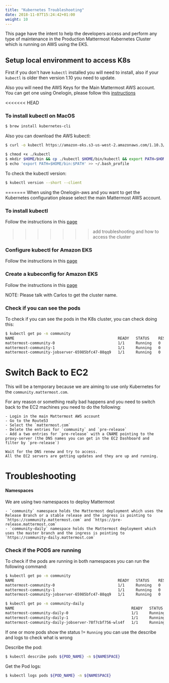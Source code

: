 ```yaml
---
title: "Kubernetes Troubleshooting"
date: 2018-11-07T15:24:42+01:00
weight: 10
---
```


This page have the intent to help the developers access and perform any type of maintenance in the Production Mattermost Kubernetes Cluster which is running on AWS using the EKS.


## Setup local environment to access K8s

First if you don't have `kubectl` installed you will need to install, also if your `kubectl` is older then version 1.10 you need to update.

Also you will need the AWS Keys for the Main Mattermost AWS account. You can get one using Onelogin, please follow this [instructions](../../onelogin-aws)

<<<<<<< HEAD
### To install kubectl on MacOS

```Bash
$ brew install kubernetes-cli
```

Also you can download the AWS kubectl:

```Bash
$ curl -o kubectl https://amazon-eks.s3-us-west-2.amazonaws.com/1.10.3/2018-07-26/bin/darwin/amd64/kubectl

$ chmod +x ./kubectl
$ mkdir $HOME/bin && cp ./kubectl $HOME/bin/kubectl && export PATH=$HOME/bin:$PATH
$ echo 'export PATH=$HOME/bin:$PATH' >> ~/.bash_profile
```

To check the kubectl version:

```Bash
$ kubectl version --short --client
```
=======
When using the Onelogin-aws and you want to get the Kubernetes configuration please select the main Mattermost AWS account.

### To install kubectl

Follow the instructions in this [page](https://kubernetes.io/docs/tasks/tools/install-kubectl/)
>>>>>>> add troubleshooting and how to access the cluster

### Configure kubectl for Amazon EKS

Follow the instructions in this [page](https://docs.aws.amazon.com/eks/latest/userguide/configure-kubectl.html)

### Create a kubeconfig for Amazon EKS

Follow the instructions in this [page](https://docs.aws.amazon.com/eks/latest/userguide/create-kubeconfig.html)

NOTE: Please talk with Carlos to get the cluster name.


### Check if you can see the pods

To check if you can see the pods in the K8s cluster, you can check doing this:

```Bash
$ kubectl get po -n community
NAME                                              READY   STATUS    RESTARTS   AGE
mattermost-community-0                            1/1     Running   0          5h
mattermost-community-1                            1/1     Running   0          23h
mattermost-community-jobserver-65985bfc47-88qq9   1/1     Running   0          5h
```


# Switch Back to EC2

This will be a temporary because we are aiming to use only Kubernetes for the `community.mattermost.com`.

For any reason or something really bad happens and you need to switch back to the EC2 machines you need to do the following:

    - Login in the main Mattermost AWS account
    - Go to the Route53
    - Select the `mattermost.com`
    - Delete the entries for `community` and `pre-release`
    - Add a two entries for `pre-release` with a CNAME pointing to the proxy-server (the DNS names you can get in the EC2 Dashboard and filter by `pre-release`)

    Wait for the DNS renew and try to access.
    All the EC2 servers are getting updates and they are up and running.


# Troubleshooting

#### Namespaces

We are using two namespaces to deploy Mattermost

    - `community` namespace holds the Mattermost deployment which uses the Release Branch or a stable release and the ingress is pointing to `https://community.mattermost.com` and `https://pre-release.mattermost.com`
    - `community-daily` namespace holds the Mattermost deployment which uses the master branch and the ingress is pointing to `https://community-daily.mattermost.com`

### Check if the PODS are running

To check if the pods are running in both namespaces you can run the following command:

```Bash
$ kubectl get po -n community
NAME                                              READY   STATUS    RESTARTS   AGE
mattermost-community-0                            1/1     Running   0          5h
mattermost-community-1                            1/1     Running   0          23h
mattermost-community-jobserver-65985bfc47-88qq9   1/1     Running   0          5h

$ kubectl get po -n community-daily
NAME                                                    READY   STATUS    RESTARTS   AGE
mattermost-community-daily-0                            1/1     Running   0          3h
mattermost-community-daily-1                            1/1     Running   0          3h
mattermost-community-daily-jobserver-78f7cbf756-wls4f   1/1     Running   0          2h
```

If one or more pods show the status != `Running` you can use the describe and logs to check what is wrong

Describe the pod:

```Bash
$ kubectl describe pods ${POD_NAME} -n ${NAMESPACE}
```

Get the Pod logs:

```Bash
$ kubectl logs pods ${POD_NAME} -n ${NAMESPACE}
```

